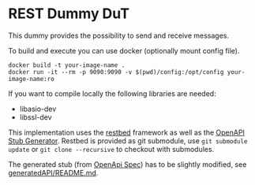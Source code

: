 # REST Dummy DuT

This dummy provides the possibility to send and receive messages.

To build and execute you can use docker (optionally mount config file).

```shell
docker build -t your-image-name .
docker run -it --rm -p 9090:9090 -v $(pwd)/config:/opt/config your-image-name:ro
```

If you want to compile locally the following libraries are needed:

- libasio-dev
- libssl-dev

This implementation uses the [restbed](https://github.com/Corvusoft/restbed) framework as well as
the [OpenAPI Stub Generator](https://github.com/OpenAPITools/openapi-generator). Restbed is provided as git submodule,
use `git submodule update` or `git clone --recursive` to checkout with submodules.

The generated stub (from [OpenApi Spec](REST_Dummy_DuT.yaml)) has to be slightly modified,
see [generatedAPI/README.md](generatedAPI/README.md).